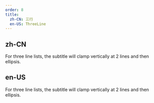 ```yaml
---
order: 8
title:
  zh-CN: 三行
  en-US: ThreeLine
---
```


## zh-CN

For three line lists, the subtitle will clamp vertically at 2 lines and then ellipsis.

## en-US

For three line lists, the subtitle will clamp vertically at 2 lines and then ellipsis.
